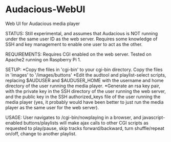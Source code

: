 # Audacious-WebUI
Web UI for Audacious media player

STATUS: Still experimental, and assumes that Audacious is NOT running under the same user ID as the web server. Requires some knowledge of SSH and key management to enable one user to act as the other.

REQUIREMENTS: Requires CGI enabled on the web server. Tested on Apache2 running on Raspberry Pi 1.

SETUP: 
*Copy the files in 'cgi-bin' to your cgi-bin directory. Copy the files in 'images' to '/images/buttons'
*Edit the audtool and playlist-select scripts, replacing $AUDUSER and $AUDUSER_HOME with the username and home directory of the user running the media player. 
*Generate an rsa key pair, with the private key in the SSH directory of the user running the web server, and the public key in the SSH authorized_keys file of the user running the media player (yes, it probably would have been better to just run the media player as the same user for the web server).

USAGE: User navigates to /cgi-bin/nowplaying in a browser, and javascript-enabled buttons/playlists will make ajax calls to other CGI scripts as requested to play/pause, skip tracks forward/backward, turn shuffle/repeat on/off, change to another playlist.
